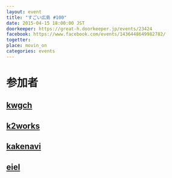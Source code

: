 ```yaml
---
layout: event
title: "すごい広島 #100"
date: 2015-04-15 18:00:00 JST
doorkeeper: https://great-h.doorkeeper.jp/events/23424
facebook: https://www.facebook.com/events/1436448649982782/
togetter:
place: movin_on
categories: events
---
```


# 参加者


## [kwgch](https://github.com/kwgch)


## [k2works](https://github.com/k2works)


## [kakenavi](https://github.com/kakenavi)


## [eiel](https://github.com/eiel)
